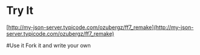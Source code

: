 # Try It
[http://my-json-server.typicode.com/ozubergz/ff7_remake](http://my-json-server.typicode.com/ozubergz/ff7_remake)

#Use it
Fork it and write your own
